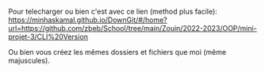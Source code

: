 Pour telecharger ou bien c'est avec ce lien (method plus facile): https://minhaskamal.github.io/DownGit/#/home?url=https://github.com/zbeb/School/tree/main/Zouin/2022-2023/OOP/mini-projet-3/CLI%20Version

Ou bien vous créez les mêmes dossiers et fichiers que moi (même majuscules).
